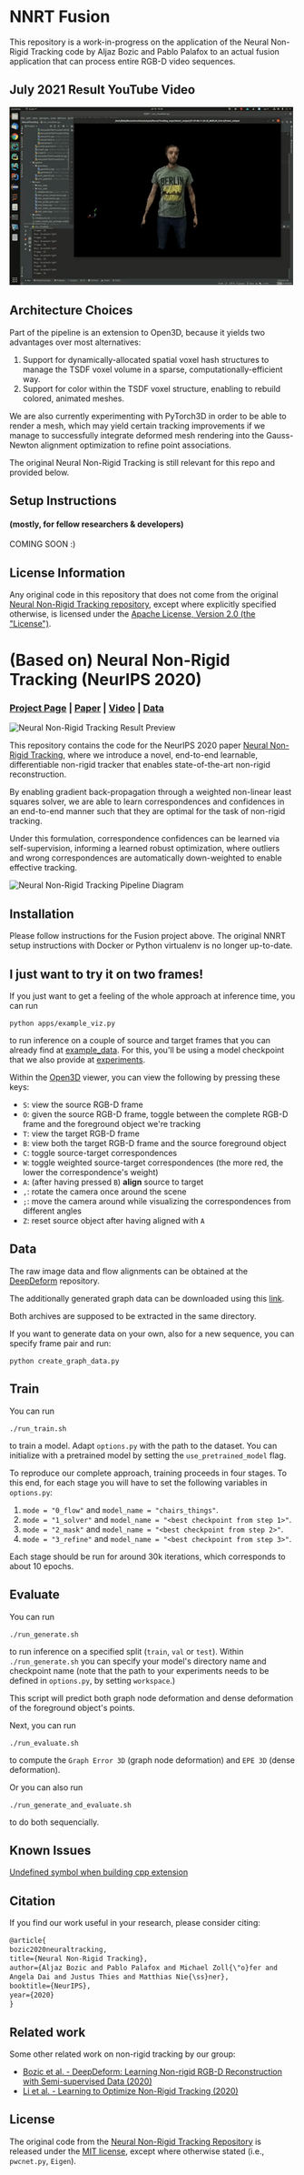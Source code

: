 # NNRT Fusion 

This repository is a work-in-progress on the application of the Neural Non-Rigid Tracking code by Aljaz Bozic and Pablo Palafox to an actual fusion application that can process entire RGB-D video sequences. 

## July 2021 Result YouTube Video ##
[![NeuralTracking Dynamic Fusion Pipeline Result (July 2021)](media/YouTubePreview.gif)](https://youtu.be/lrFXuSWLmy8 "NeuralTracking Dynamic Fusion Pipeline Result (July 2021)")

## Architecture Choices ##

Part of the pipeline is an extension to Open3D, because it yields two advantages over most alternatives:

1) Support for dynamically-allocated spatial voxel hash structures to manage the TSDF voxel volume in a sparse, computationally-efficient way.
2) Support for color within the TSDF voxel structure, enabling to rebuild colored, animated meshes. 

We are also currently experimenting with PyTorch3D in order to be able to render a mesh, which may yield certain tracking improvements if we manage to successfully integrate deformed mesh rendering into the Gauss-Newton alignment optimization to refine point associations. 

The original Neural Non-Rigid Tracking is still relevant for this repo and provided below.

## Setup Instructions ##
#### (mostly, for fellow researchers & developers) ####

COMING SOON :)

## License Information ##

Any original code in this repository that does not come from the original [Neural Non-Rigid Tracking repository](https://github.com/DeformableFriends/NeuralTracking), except where explicitly specified otherwise, is licensed under the [Apache License, Version 2.0 (the "License")](LICENSE).

# (Based on) Neural Non-Rigid Tracking (NeurIPS 2020)

### [Project Page](https://www.niessnerlab.org/projects/bozic2020nnrt.html) | [Paper](https://arxiv.org/abs/2006.13240) | [Video](https://www.youtube.com/watch?time_continue=1&v=nqYaxM6Rj8I&feature=emb_logo) | [Data](https://github.com/AljazBozic/DeepDeform)


![Neural Non-Rigid Tracking Result Preview](media/teaser.gif)

This repository contains the code for the NeurIPS 2020 paper [Neural Non-Rigid Tracking](https://arxiv.org/abs/2006.13240), where we introduce a novel, end-to-end learnable, differentiable non-rigid tracker that enables state-of-the-art non-rigid reconstruction.

By enabling gradient back-propagation through a weighted non-linear least squares solver, we are able to learn correspondences and confidences in an end-to-end manner such that they are optimal for the task of non-rigid tracking.

Under this formulation, correspondence confidences can be learned via self-supervision, informing a learned robust optimization, where outliers and wrong correspondences are automatically down-weighted to enable effective tracking.

![Neural Non-Rigid Tracking Pipeline Diagram](media/teaser.jpg)

## Installation

Please follow instructions for the Fusion project above. The original NNRT setup instructions with Docker or Python virtualenv is no longer up-to-date.

## I just want to try it on two frames!

If you just want to get a feeling of the whole approach at inference time, you can run

```
python apps/example_viz.py
```

to run inference on a couple of source and target frames that you can already find at [example_data](example_data). For this, you'll be using a model checkpoint that we also provide at [experiments](experiments).

Within the [Open3D](http://www.open3d.org/) viewer, you can view the following by pressing these keys:

* `S`: view the source RGB-D frame
* `O`: given the source RGB-D frame, toggle between the complete RGB-D frame and the foreground object we're tracking
* `T`: view the target RGB-D frame
* `B`: view both the target RGB-D frame and the source foreground object
* `C`: toggle source-target correspondences
* `W`: toggle weighted source-target correspondences (the more red, the lower the correspondence's weight)
* `A`: (after having pressed `B`) **align** source to target
* `,`: rotate the camera once around the scene
* `;`: move the camera around while visualizing the correspondences from different angles
* `Z`: reset source object after having aligned with `A`



## Data

The raw image data and flow alignments can be obtained at the [DeepDeform](https://github.com/AljazBozic/DeepDeform) repository.

The additionally generated graph data can be downloaded using this [link](http://kaldir.vc.in.tum.de/download/deepdeform_graph_v1.7z).

Both archives are supposed to be extracted in the same directory.

If you want to generate data on your own, also for a new sequence, you can specify frame pair and run:
```
python create_graph_data.py
```

## Train

You can run

```
./run_train.sh
```

to train a model. Adapt `options.py` with the path to the dataset. You can initialize with a pretrained model by setting the `use_pretrained_model` flag.

To reproduce our complete approach, training proceeds in four stages. To this end, for each stage you will have to set the following variables in `options.py`:

1. `mode = "0_flow"` and `model_name = "chairs_things"`.
2. `mode = "1_solver"` and `model_name = "<best checkpoint from step 1>"`.
3. `mode = "2_mask"` and `model_name = "<best checkpoint from step 2>"`.
4. `mode = "3_refine"` and `model_name = "<best checkpoint from step 3>"`.

Each stage should be run for around 30k iterations, which corresponds to about 10 epochs.


## Evaluate

You can run

```
./run_generate.sh
```

to run inference on a specified split (`train`, `val` or `test`). Within `./run_generate.sh` you can specify your model's directory name and checkpoint name (note that the path to your experiments needs to be defined in `options.py`, by setting `workspace`.)

This script will predict both graph node deformation and dense deformation of the foreground object's points.

Next, you can run

```
./run_evaluate.sh
```

to compute the `Graph Error 3D` (graph node deformation) and `EPE 3D` (dense deformation).

Or you can also run

```
./run_generate_and_evaluate.sh
```

to do both sequencially.


## Known Issues

[Undefined symbol when building cpp extension](https://discuss.pytorch.org/t/undefined-symbol-when-import-lltm-cpp-extension/32627/4)



## Citation
If you find our work useful in your research, please consider citing:

	@article{
	bozic2020neuraltracking,
	title={Neural Non-Rigid Tracking},
	author={Aljaz Bozic and Pablo Palafox and Michael Zoll{\"o}fer and Angela Dai and Justus Thies and Matthias Nie{\ss}ner},
	booktitle={NeurIPS},
	year={2020}
    }



## Related work
Some other related work on non-rigid tracking by our group:
* [Bozic et al. - DeepDeform: Learning Non-rigid RGB-D Reconstruction with Semi-supervised Data (2020)](https://niessnerlab.org/projects/bozic2020deepdeform.html)
* [Li et al. - Learning to Optimize Non-Rigid Tracking (2020)](https://niessnerlab.org/projects/li2020learning.html)


## License

The original code from the [Neural Non-Rigid Tracking Repository](https://github.com/DeformableFriends/NeuralTracking) is released under the [MIT license](alignment/LICENSE), except where otherwise stated (i.e., `pwcnet.py`, `Eigen`).
